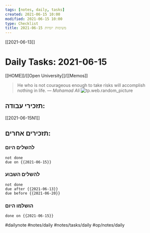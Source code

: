 ```yaml
---
tags: [notes, daily, tasks] 
created: 2021-06-15 10:00
modified: 2021-06-15 10:00
type: Checklist
title: משימות יומיות 2021-06-15	
---
```


[[2021-06-13]]

# Daily Tasks: 2021-06-15	

[[HOME]]/[[Open University]]/[[Memos]]

> He who is not courageous enough to take risks will accomplish nothing in life.
> &mdash; <cite>Mohamad Ali</cite>
> ![tp.web.random_picture](https://images.unsplash.com/photo-1623387417682-8fc860e31cc0?crop=entropy&cs=tinysrgb&fit=crop&fm=jpg&h=200&ixlib=rb-1.2.1&q=80&w=600)  


## תזכירי עבודה:
[[2021-06-15N1]]

## תזכירים אחרים:

### להשלים היום
```tasks
not done
due on {{2021-06-15}}
```

### להשלים השבוע

```tasks
not done
due after {{2021-06-13}}
due before {{2021-06-20}}
```


### הושלמו היום

```tasks
done on {{2021-06-15}}
```

 



#dailynote 
#notes/daily
#notes/tasks/daily
#op/notes/daily
